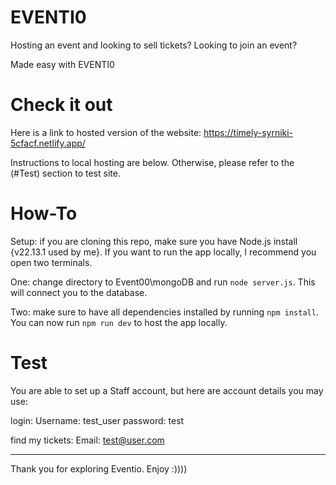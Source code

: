 # EVENTI0


Hosting an event and looking to sell tickets? Looking to join an event?

Made easy with EVENTI0

# Check it out

Here is a link to hosted version of the website: https://timely-syrniki-5cfacf.netlify.app/

Instructions to local hosting are below. Otherwise, please refer to the (#Test) section to test site. 

# How-To

Setup: if you are cloning this repo, make sure you have Node.js install {v22.13.1 used by me}. If you want to run the app locally, I recommend you open two terminals. 

One: change directory to Event00\mongoDB and run `node server.js`. This will connect you to the database. 

Two: make sure to have all dependencies installed by running `npm install`. You can now run `npm run dev` to host the app locally. 

# Test 

You are able to set up a Staff account, but here are account details you may use:

login:
Username: test_user
password: test

find my tickets:
Email: test@user.com

---
Thank you for exploring Eventio. Enjoy :))))
